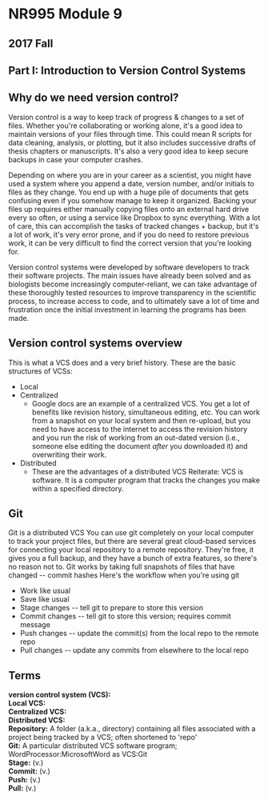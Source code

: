 # NR995 Module 9
## 2017 Fall
## Part I: Introduction to Version Control Systems

## Why do we need version control?
Version control is a way to keep track of progress & changes to a set of files. Whether you're collaborating or working alone, it's a good idea to maintain versions of your files through time. This could mean R scripts for data cleaning, analysis, or plotting, but it also includes successive drafts of thesis chapters or manuscripts. It's also a very good idea to keep secure backups in case your computer crashes.

Depending on where you are in your career as a scientist, you might have used a system where you append a date, version number, and/or initials to files as they change. You end up with a huge pile of documents that gets confusing even if you somehow manage to keep it organized. Backing your files up requires either manually copying files onto an external hard drive every so often, or using a service like Dropbox to sync everything. With a lot of care, this can accomplish the tasks of tracked changes + backup, but it's a lot of work, it's very error prone, and if you do need to restore previous work, it can be very difficult to find the correct version that you're looking for. 

Version control systems were developed by software developers to track their software projects. The main issues have already been solved and as biologists become increasingly computer-reliant, we can take advantage of these thoroughly tested resources to improve transparency in the scientific process, to increase access to code, and to ultimately save a lot of time and frustration once the initial investment in learning the programs has been made.


## Version control systems overview
This is what a VCS does and a very brief history.
These are the basic structures of VCSs: 
- Local
- Centralized
  - Google docs are an example of a centralized VCS. You get a lot of benefits like revision history, simultaneous editing, etc. You can work from a snapshot on your local system and then re-upload, but you need to have access to the internet to access the revision history and you run the risk of working from an out-dated version (i.e., someone else editing the document *after* you downloaded it) and overwriting their work.
- Distributed
  - These are the advantages of a distributed VCS
Reiterate: VCS is software. It is a computer program that tracks the changes you make within a specified directory. 


## Git
Git is a distributed VCS
You can use git completely on your local computer to track your project files, but there are several great cloud-based services for connecting your local repository to a remote repository. They're free, it gives you a full backup, and they have a bunch of extra features, so there's no reason not to.
Git works by taking full snapshots of files that have changed -- commit hashes
Here's the workflow when you're using git
- Work like usual
- Save like usual
- Stage changes -- tell git to prepare to store this version
- Commit changes -- tell git to store this version; requires commit message
- Push changes -- update the commit(s) from the local repo to the remote repo
- Pull changes -- update any commits from elsewhere to the local repo


## Terms
**version control system (VCS):**  
**Local VCS:**  
**Centralized VCS:**  
**Distributed VCS:**  
**Repository:** A folder (a.k.a., directory) containing all files associated with a project being tracked by a VCS; often shortened to 'repo'  
**Git:** A particular distributed VCS software program; WordProcessor:MicrosoftWord as VCS:Git  
**Stage:** (v.)  
**Commit:** (v.)  
**Push:** (v.)  
**Pull:** (v.)  

